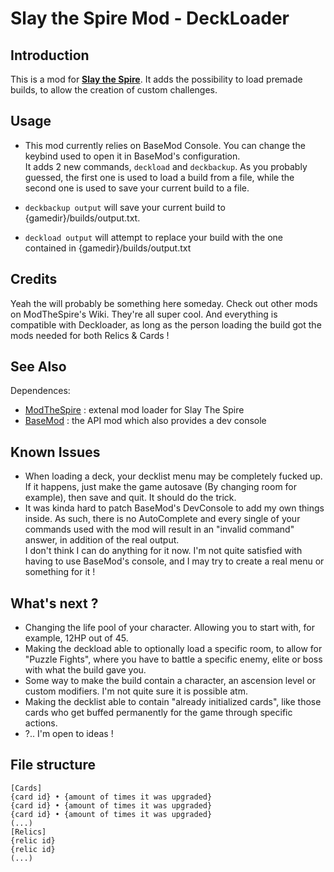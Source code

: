 # Slay the Spire Mod - DeckLoader

## Introduction ##
This is a mod for [**Slay the Spire**](https://store.steampowered.com/app/646570/Slay_the_Spire/). It adds the possibility to load premade builds, to allow the creation of custom challenges.

## Usage ##

* This mod currently relies on BaseMod Console. You can change the keybind used to open it in BaseMod's configuration. \
It adds 2 new commands, `deckload` and `deckbackup`. As you probably guessed, the first one is used to load a build from a file, while the second one is used to save your current build to a file.

* `deckbackup output` will save your current build to {gamedir}/builds/output.txt.
* `deckload output` will attempt to replace your build with the one contained in {gamedir}/builds/output.txt

## Credits ##

Yeah the will probably be something here someday. Check out other mods on ModTheSpire's Wiki. They're all super cool. And everything is compatible with Deckloader, as long as the person loading the build got the mods needed for both Relics & Cards !

## See Also ##

Dependences:
   * [ModTheSpire](https://github.com/kiooeht/ModTheSpire) : extenal mod loader for Slay The Spire
   * [BaseMod](https://github.com/daviscook477/BaseMod) : the API mod which also provides a dev console

## Known Issues ##

* When loading a deck, your decklist menu may be completely fucked up. If it happens, just make the game autosave (By changing room for example), then save and quit. It should do the trick.
* It was kinda hard to patch BaseMod's DevConsole to add my own things inside. As such, there is no AutoComplete and every single of your commands used with the mod will result in an "invalid command" answer, in addition of the real output.\
I don't think I can do anything for it now. I'm not quite satisfied with having to use BaseMod's console, and I may try to create a real menu or something for it !

## What's next ? ##

* Changing the life pool of your character. Allowing you to start with, for example, 12HP out of 45.
* Making the deckload able to optionally load a specific room, to allow for "Puzzle Fights", where you have to battle a specific enemy, elite or boss with what the build gave you.
* Some way to make the build contain a character, an ascension level or custom modifiers. I'm not quite sure it is possible atm.
* Making the decklist able to contain "already initialized cards", like those cards who get buffed permanently for the game through specific actions.
* ?.. I'm open to ideas ! 

## File structure ##

```$xslt
[Cards]
{card id} • {amount of times it was upgraded}
{card id} • {amount of times it was upgraded}
{card id} • {amount of times it was upgraded}
(...)
[Relics]
{relic id}
{relic id}
(...)
```